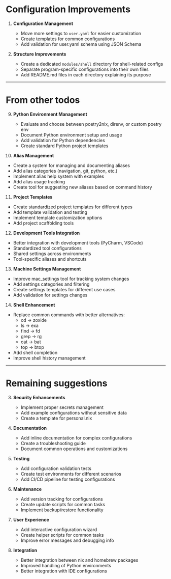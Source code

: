 # Configuration Improvements

1. **Configuration Management**
   - Move more settings to `user.yaml` for easier customization
   - Create templates for common configurations
   - Add validation for user.yaml schema using JSON Schema

2. **Structure Improvements**
   - Create a dedicated `modules/shell` directory for shell-related configs
   - Separate program-specific configurations into their own files
   - Add README.md files in each directory explaining its purpose




---------------------------------------------------------
# From other todos

9. **Python Environment Management**
   - Evaluate and choose between poetry2nix, direnv, or custom poetry env
   - Document Python environment setup and usage
   - Add validation for Python dependencies
   - Create standard Python project templates

10. **Alias Management**
   - Create a system for managing and documenting aliases
   - Add alias categories (navigation, git, python, etc.)
   - Implement alias help system with examples
   - Add alias usage tracking
   - Create tool for suggesting new aliases based on command history

11. **Project Templates**
   - Create standardized project templates for different types
   - Add template validation and testing
   - Implement template customization options
   - Add project scaffolding tools

12. **Development Tools Integration**
   - Better integration with development tools (PyCharm, VSCode)
   - Standardized tool configurations
   - Shared settings across environments
   - Tool-specific aliases and shortcuts

13. **Machine Settings Management**
   - Improve mac_settings tool for tracking system changes
   - Add settings categories and filtering
   - Create settings templates for different use cases
   - Add validation for settings changes

14. **Shell Enhancement**
   - Replace common commands with better alternatives:
     - cd → zoxide
     - ls → exa
     - find → fd
     - grep → rg
     - cat → bat
     - top → btop
   - Add shell completion
   - Improve shell history management











---------------------------------------------------------
# Remaining suggestions

3. **Security Enhancements**
   - Implement proper secrets management
   - Add example configurations without sensitive data
   - Create a template for personal.nix

4. **Documentation**
   - Add inline documentation for complex configurations
   - Create a troubleshooting guide
   - Document common operations and customizations

5. **Testing**
   - Add configuration validation tests
   - Create test environments for different scenarios
   - Add CI/CD pipeline for testing configurations

6. **Maintenance**
   - Add version tracking for configurations
   - Create update scripts for common tasks
   - Implement backup/restore functionality

7. **User Experience**
   - Add interactive configuration wizard
   - Create helper scripts for common tasks
   - Improve error messages and debugging info

8. **Integration**
   - Better integration between nix and homebrew packages
   - Improved handling of Python environments
   - Better integration with IDE configurations 